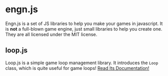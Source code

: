 # engn.js
Engn.js is a set of JS libraries to help you make your games in javascript.
It is **not** a full-blown game engine, just small libraries to help you create one.
They are all licensed under the MIT license.

## loop.js
Loop.js is a simple game loop management library.
It introduces the `Loop` class, which is quite useful for game loops!
[Read Its Documentation!](https://github.com/podiumnet/engn.js/blog/master/loop.js.md)
